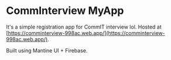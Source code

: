 # CommInterview MyApp

It's a simple registration app for CommIT interview lol. Hosted at [https://comminterview-998ac.web.app/](https://comminterview-998ac.web.app/).

Built using Mantine UI + Firebase.
